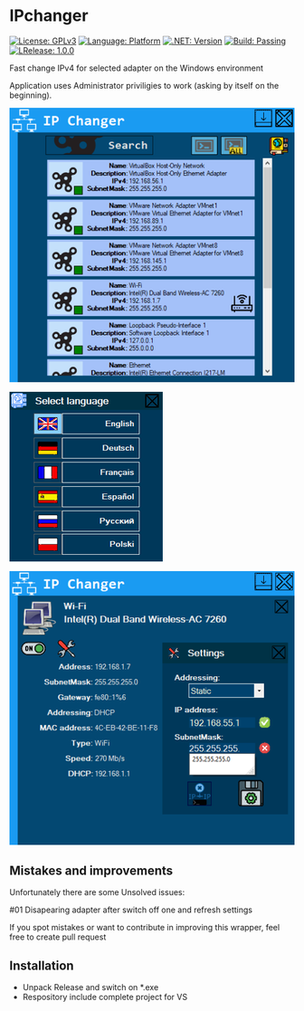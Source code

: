 # IPchanger
[![License: GPLv3](https://img.shields.io/badge/license-GPL-blue)](https://github.com/kkuba91/IPchanger/blob/master/LICENSE)
[![Language: Platform](https://img.shields.io/badge/platform-win--32%20%7C%20win--64-lightgrey)](https://github.com/kkuba91/IPchanger)
[![.NET: Version](https://img.shields.io/badge/.NET-%3E%3D4.5-brightgreen)](https://github.com/kkuba91/IPchanger)
[![Build: Passing](https://img.shields.io/badge/buil-passing-brightgreen)](https://github.com/kkuba91/IPchanger)
[![LRelease: 1.0.0](https://img.shields.io/badge/release-v1.0.0-orange)](https://github.com/kkuba91/IPchanger/blob/master/IPChanger_1_0_0.zip)


Fast change IPv4 for selected adapter on the Windows environment

Application uses Administrator priviligies to work (asking by itself on the beginning).

![alt text](https://github.com/kkuba91/IPchanger/blob/master/ScreenShot_001.png?raw=true)

![alt text](https://github.com/kkuba91/IPchanger/blob/master/ScreenShot_002.png?raw=true)

![alt text](https://github.com/kkuba91/IPchanger/blob/master/ScreenShot_003.png?raw=true)


## Mistakes and improvements 
Unfortunately there are some Unsolved issues:

#01 Disapearing adapter after switch off one and refresh settings

If you spot mistakes or want to contribute in improving this wrapper, feel free to create pull request


## Installation
- Unpack Release and switch on *.exe
- Respository include complete project for VS
